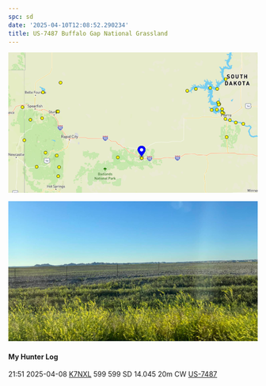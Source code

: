 ```yaml
---
spc: sd
date: '2025-04-10T12:08:52.290234'
title: US-7487 Buffalo Gap National Grassland
---
```


![pasted_image.png](/static/pasted_image_0145.png)

![pasted_image001.png](/static/pasted_image001_0124.png)



#### My Hunter Log
21:51    2025-04-08    [K7NXL](https://qrz.com/db/K7NXL)    599    599    SD    14.045    20m    CW    [US-7487](https://pota.app/#/park/US-7487)